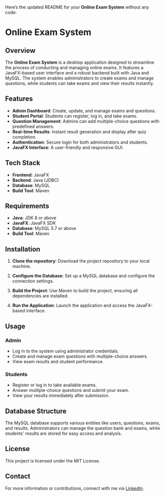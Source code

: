 Here’s the updated README for your **Online Exam System** without any code:

# Online Exam System

## Overview
The **Online Exam System** is a desktop application designed to streamline the process of conducting and managing online exams. It features a JavaFX-based user interface and a robust backend built with Java and MySQL. The system enables administrators to create exams and manage questions, while students can take exams and view their results instantly.

## Features
- **Admin Dashboard**: Create, update, and manage exams and questions.
- **Student Portal**: Students can register, log in, and take exams.
- **Question Management**: Admins can add multiple-choice questions with predefined answers.
- **Real-time Results**: Instant result generation and display after quiz completion.
- **Authentication**: Secure login for both administrators and students.
- **JavaFX Interface**: A user-friendly and responsive GUI.

## Tech Stack
- **Frontend**: JavaFX
- **Backend**: Java (JDBC)
- **Database**: MySQL
- **Build Tool**: Maven

## Requirements
- **Java**: JDK 8 or above
- **JavaFX**: JavaFX SDK
- **Database**: MySQL 5.7 or above
- **Build Tool**: Maven

## Installation

1. **Clone the repository**: Download the project repository to your local machine.

2. **Configure the Database**: Set up a MySQL database and configure the connection settings.

3. **Build the Project**: Use Maven to build the project, ensuring all dependencies are installed.

4. **Run the Application**: Launch the application and access the JavaFX-based interface.

## Usage

### Admin
- Log in to the system using administrator credentials.
- Create and manage exam questions with multiple-choice answers.
- View exam results and student performance.

### Students
- Register or log in to take available exams.
- Answer multiple-choice questions and submit your exam.
- View your results immediately after submission.

## Database Structure

The MySQL database supports various entities like users, questions, exams, and results. Administrators can manage the question bank and exams, while students' results are stored for easy access and analysis.

## License
This project is licensed under the MIT License.

## Contact
For more information or contributions, connect with me via [LinkedIn](www.linkedin.com/in/chidozie-green-510220233).
